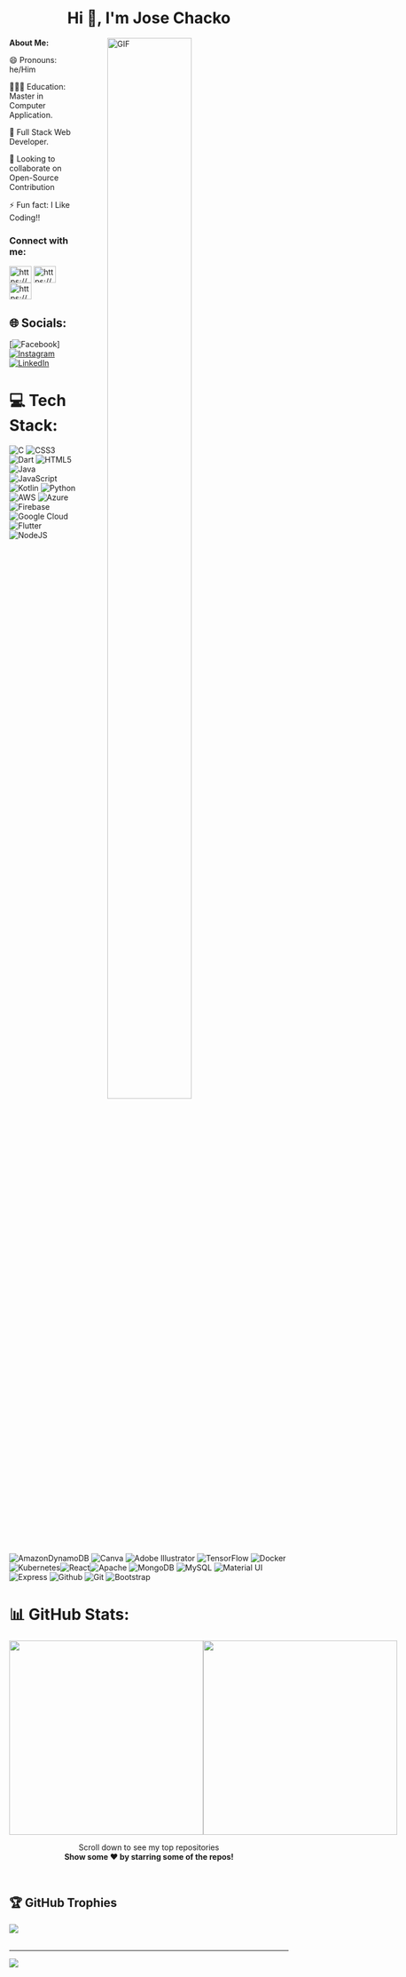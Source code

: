 

<h1 align="center">Hi 👋, I'm Jose Chacko</h1>
<b> About Me: </b>
<img align="right" alt="GIF" src="https://i.giphy.com/media/L1R1tvI9svkIWwpVYr/giphy.webp" width="55%" height="70%" style="margin:0 50px;"> 

😄 Pronouns: he/Him

👩🏻‍💻 Education: Master in Computer Application.

🔭 Full Stack Web Developer.

🤝 Looking to collaborate on Open-Source Contribution

<!-- 📫 How to reach me: https://linktr.ee/Bhavna_Mogha -->

⚡ Fun fact: I Like Coding!!

<h3 align="left">Connect with me:</h3>
<p align="left">
<a href="https://twitter.com/josejoy2216" target="blank">

<a href="https://www.codechef.com/users/josejoy2216" target="blank"><img align="center" src="https://cdn.jsdelivr.net/npm/simple-icons@3.1.0/icons/codechef.svg" alt="https://www.codechef.com/users/josejoy2216" height="30" width="40" /></a>
<a href="https://leetcode.com/u/JoseChacko/" target="blank"><img align="center" src="https://cdn.jsdelivr.net/npm/simple-icons@3.1.0/icons/leetcode.svg" alt="https://www.leetcode.com/users/JoseChacko" height="30" width="40" /></a>
<a href="https://www.hackerrank.com/profile/josejoy567" target="blank"><img align="center" src="https://cdn.jsdelivr.net/npm/simple-icons@3.1.0/icons/hackerrank.svg" alt="https://www.hackerrank.com/users/josejoy567" height="30" width="40" /></a>



## 🌐 Socials:
[![Facebook](https://img.shields.io/badge/Facebook-%231877F2.svg?logo=Facebook&logoColor=white)]
[![Instagram](https://img.shields.io/badge/Instagram-%23E4405F.svg?logo=Instagram&logoColor=white)](https://www.instagram.com/josechacko2216) 
[![LinkedIn](https://img.shields.io/badge/LinkedIn-%230077B5.svg?logo=linkedin&logoColor=white)](https://www.linkedin.com/in/josejoychacko/) 
# 💻 Tech Stack:
![C](https://img.shields.io/badge/c-%2300599C.svg?style=for-the-badge&logo=c&logoColor=white) ![CSS3](https://img.shields.io/badge/css3-%231572B6.svg?style=for-the-badge&logo=css3&logoColor=white) ![Dart](https://img.shields.io/badge/dart-%230175C2.svg?style=for-the-badge&logo=dart&logoColor=white) ![HTML5](https://img.shields.io/badge/html5-%23E34F26.svg?style=for-the-badge&logo=html5&logoColor=white) ![Java](https://img.shields.io/badge/java-%23ED8B00.svg?style=for-the-badge&logo=java&logoColor=white) ![JavaScript](https://img.shields.io/badge/javascript-%23323330.svg?style=for-the-badge&logo=javascript&logoColor=%23F7DF1E) ![Kotlin](https://img.shields.io/badge/kotlin-%230095D5.svg?style=for-the-badge&logo=kotlin&logoColor=white) ![Python](https://img.shields.io/badge/python-3670A0?style=for-the-badge&logo=python&logoColor=ffdd54) ![AWS](https://img.shields.io/badge/AWS-%23FF9900.svg?style=for-the-badge&logo=amazon-aws&logoColor=white) ![Azure](https://img.shields.io/badge/azure-%230072C6.svg?style=for-the-badge&logo=azure-devops&logoColor=white)  ![Firebase](https://img.shields.io/badge/firebase-%23039BE5.svg?style=for-the-badge&logo=firebase) ![Google Cloud](https://img.shields.io/badge/Google%20Cloud-%234285F4.svg?style=for-the-badge&logo=google-cloud&logoColor=white) ![Flutter](https://img.shields.io/badge/Flutter-%2302569B.svg?style=for-the-badge&logo=Flutter&logoColor=white) ![NodeJS](https://img.shields.io/badge/node.js-6DA55F?style=for-the-badge&logo=node.js&logoColor=white)  ![AmazonDynamoDB](https://img.shields.io/badge/Amazon%20DynamoDB-4053D6?style=for-the-badge&logo=Amazon%20DynamoDB&logoColor=white) ![Canva](https://img.shields.io/badge/Canva-%2300C4CC.svg?style=for-the-badge&logo=Canva&logoColor=white) ![Adobe Illustrator](https://img.shields.io/badge/adobeillustrator-%23FF9A00.svg?style=for-the-badge&logo=adobeillustrator&logoColor=white) ![TensorFlow](https://img.shields.io/badge/TensorFlow-%23FF6F00.svg?style=for-the-badge&logo=TensorFlow&logoColor=white) ![Docker](https://img.shields.io/badge/docker-%230db7ed.svg?style=for-the-badge&logo=docker&logoColor=white) ![Kubernetes](https://img.shields.io/badge/kubernetes-%23326ce5.svg?style=for-the-badge&logo=kubernetes&logoColor=white)![React](https://img.shields.io/badge/react-%2320232a.svg?style=for-the-badge&logo=react&logoColor=%2361DAFB)![Apache](https://img.shields.io/badge/apache-%23D42029.svg?style=for-the-badge&logo=apache&logoColor=white)  ![MongoDB](https://img.shields.io/badge/MongoDB-%234ea94b.svg?style=for-the-badge&logo=mongodb&logoColor=white) ![MySQL](https://img.shields.io/badge/mysql-%2300f.svg?style=for-the-badge&logo=mysql&logoColor=white) ![Material UI](https://img.shields.io/badge/material-ui-%2320232a.svg?style=for-the-badge&logo=materialui&logoColor=%2361DAFB) ![Express](https://img.shields.io/badge/Express-%234ea94b.svg?style=for-the-badge&logo=express&logoColor=white) ![Github](https://img.shields.io/badge/github-%2300f.svg?style=for-the-badge&logo=github&logoColor=white) ![Git](https://img.shields.io/badge/git-%2320232a.svg?style=for-the-badge&logo=react&logoColor=%2361DAFB) ![Bootstrap](https://img.shields.io/badge/bootstrap-%2320232a.svg?style=for-the-badge&logo=bootstrap&logoColor=%2361DAFB)



# 📊 GitHub Stats:
<div style="align-items: center; width: 100%; display: flex; align-items: space-around; justify-content: space-around;">
<a style="" href="https://github.com/josejoy2216">
  <img height=350 align="center" src="https://github-readme-stats.vercel.app/api?username=josejoy2216&show_icons=true&theme=tokyonight&rank_icon=github&show=reviews,discussions_started,discussions_answered,prs_merged,prs_merged_percentage&hide=["contribs","issues"]"/>
</a>
<a style="" href="https://github.com/josejoy2216">
  <img height=350 align="center" src="https://github-readme-stats.vercel.app/api/top-langs/?username=josejoy2216&theme=tokyonight&layout=donut-vertical"/>
</a>
</div>

 <p align="center">
     Scroll down to see my top repositories 
    <br>
    <b>
      Show some ❤️ by starring some of the repos!
    </b>
</p>
                                                                                                                      
<br>

## 🏆 GitHub Trophies
[![](https://github-profile-trophy.vercel.app/?username=josejoy2216&theme=radical&no-frame=false&no-bg=false&margin-w=4)](https://github.com/josejoy2216)<br><br>


---

<a href="https://github.com/josejoy2216">
  <img src="https://imgur.com/rilHVxA.png"/>
</a>
<!-- <img src="https://img.shields.io/badge/-C++-black?style=for-the-badge&logo=c%2B%2B&logoColor=blue" style="margin:5px" /> -->
<!-- <img src="https://img.shields.io/badge/-C%23-black?style=for-the-badge&logo=c-sharp&logoColor=green" style="margin:5px" /> -->
<!-- <img src="http://img.shields.io/badge/-lua-black?style=for-the-badge&logo=lua&logoColor=blue" style="margin:5px" /> -->
<!-- <img src="http://img.shields.io/badge/-c-black?style=for-the-badge&logo=c&logoColor=white" style="margin:5px" /> -->                                                                                                                       
                                                                                                                       
